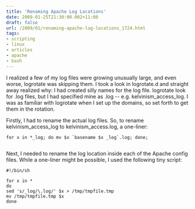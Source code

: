 ```yaml
---
title: 'Renaming Apache Log Locations'
date: 2009-01-25T21:30:00.002+11:00
draft: false
url: /2009/01/renaming-apache-log-locations_1724.html
tags: 
- scripting
- linux
- articles
- apache
- bash
---
```


I realized a few of my log files were growing unusually large, and even worse, logrotate was skipping them. I took a look in logrotate.d and straight away realized why: I had created silly names for the log file. logrotate look for .log files, but I had specified mine as .log -- e.g. kelvinism_access_log. I was as familiar with logrotate when I set up the domains, so set forth to get them in the rotation.

Firstly, I had to rename the actual log files. So, to rename kelvinism_access_log to kelvinism_access.log, a one-liner:

```
for x in *_log; do mv $x `basename $x _log`.log; done;


```  
  

Next, I needed to rename the log location inside each of the Apache config files. While a one-liner might be possible, I used the following tiny script:

```
#!/bin/sh
 
for x in *
do
sed 's/_log/\.log/' $x > /tmp/tmpfile.tmp
mv /tmp/tmpfile.tmp $x
done


```